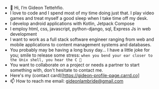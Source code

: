 - 👋 Hi, I’m Gideon Tettehfio.
- I love to code and I spend most of my time doing just that. I play video games and treat myself a good sleep when I take time off my desk.
- I develop android applications with Kotlin, Jetpack Compose
- I employ html, css, javascript, python-django, sql, Express Js in web development
- I want to work as a full stack software engineer ranging from web and mobile applications to content management systems and databases.
- You probably may be having a long busy day... I have a little joke for you; smile to release some stress: ``when you bend your ear closer to the Unix shell, you hear the C 🤣``
- You want to collaborate on a project or needs a partner to start something with, don't hesitate to contact me.
- Here's my (contact card)[https://gideon-profile-page.carrd.co]
- 📫 How to reach me email: gideonlambride@gmail.com 

<!---
Gideon-Tee/Gideon-Tee is a ✨ special ✨ repository because its `README.md` (this file) appears on your GitHub profile.
You can click the Preview link to take a look at your changes.
--->
